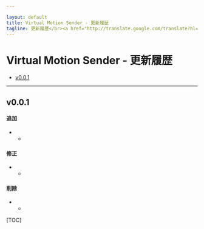 ```yaml
---

layout: default  
title: Virtual Motion Sender - 更新履歴
tagline: 更新履歴</br><a href="http://translate.google.com/translate?hl=ja&sl=auto&tl=en&u=http%3A%2F%2Fgithub.teruaki-tsubokura.com%2Fvirtualmotionsender%2Fchangelog" style="color:white;text-decoration:underline;">English(Google Translate)</a>
---
```


# Virtual Motion Sender - 更新履歴

* [v0.0.1](#v001)

-----

## v0.0.1

#### 追加

* -

#### 修正

* -

#### 削除

* -

[TOC]

